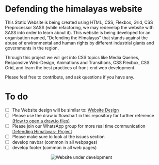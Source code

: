# Defending the himalayas website

This Static Website is being created using HTML, CSS, Flexbox, Grid, CSS Preprocessor SASS (while refactoring, we may redevelop the website with SASS into order to learn about it). This website is being developed for an organisation named, "Defending the Himalayas" that stands against the abuse of environmental and human rights by different industrial giants and governments in the region.

Through this project we will get into CSS topics like Media Queries, Responsive Web-Design, Animations and Transitions, CSS Flexbox, CSS Grid, and learn the best practices of front-end web development. 

Please feel free to contribute, and ask questions if you have any.



# To do

- [ ] The Website design will be similar to: [Website Design](https://nifty-bohr-a9a59c.netlify.app/)
- [ ] Please use the draw.io flowchart in this repository for further reference [(How to open a draw.io files)](https://www.wikihow.com/Open-a-Draw-Io-File)
- [ ] Please join our WhatsApp group for more real time communication [Defending Himalayas- Project](https://chat.whatsapp.com/FMv6iKUEbxu0I4DxbE6NYc)
- [ ] Please make sure to look at the issues section
- [ ] develop navbar (common in all webpages) 
- [ ] develop footer (common in all web pages)

<center>

![Website under development](https://media.giphy.com/media/ocuQpTqeFlDOP4fFJI/giphy.gif)

</center>
